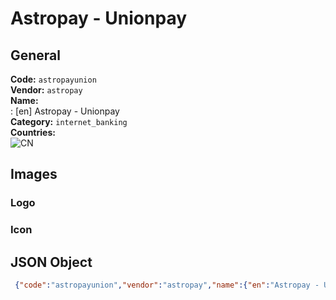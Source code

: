 # Astropay - Unionpay 
## General 
**Code:** `astropayunion`  
**Vendor:** `astropay`  
**Name:**  
:	[en] Astropay - Unionpay  
**Category:** `internet_banking`  
**Countries:**  
![CN](https://cdnjs.cloudflare.com/ajax/libs/flag-icon-css/3.3.0/flags/4x3/CN.svg#w24)  
 
## Images 
### Logo 
### Icon 
## JSON Object 
```json
 {"code":"astropayunion","vendor":"astropay","name":{"en":"Astropay - Unionpay"},"description":null,"countries":["CN"],"category":"internet_banking"}```  
